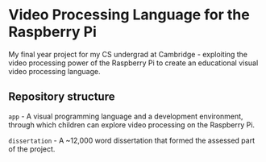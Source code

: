 Video Processing Language for the Raspberry Pi
==============================================

My final year project for my CS undergrad at Cambridge - exploiting the video
processing power of the Raspberry Pi to create an educational visual video
processing language.

Repository structure
--------------------

`app` - A visual programming language and a development environment, through
which children can explore video processing on the Raspberry Pi.

`dissertation` - A ~12,000 word dissertation that formed the assessed part of
the project.